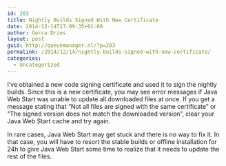 ```yaml
---
id: 203
title: Nightly Builds Signed With New Certificate
date: 2014-12-14T17:09:35+01:00
author: Gerco Dries
layout: post
guid: http://queuemanager.nl/?p=203
permalink: /2014/12/14/nightly-builds-signed-with-new-certificate/
categories:
  - Uncategorized
---
```

I&#8217;ve obtained a new code signing certificate and used it to sign the nightly builds. Since this is a new certificate, you may see error messages if Java Web Start was unable to update all downloaded files at once. If you get a message stating that &#8220;Not all files are signed with the same certificate&#8221; or &#8220;The signed version does not match the downloaded version&#8221;, clear your Java Web Start cache and try again.

In rare cases, Java Web Start may get stuck and there is no way to fix it. In that case, you will have to resort the stable builds or offline installation for 24h to give Java Web Start some time to realize that it needs to update the rest of the files.